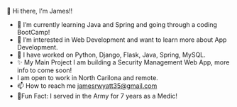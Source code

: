  👋 Hi there, I’m James!!
- 🌱 I’m currently learning Java and Spring and going through a coding BootCamp!
- 👀 I’m interested in Web Development and want to learn more about App Development. 
- 💞️ I have worked on Python, Django, Flask, Java, Spring, MySQL.
- ✨ My Main Project I am building a Security Management Web App, more info to come soon!
- I am open to work in North Carilona and remote.
- 📫 How to reach me jamesrwyatt35@gmail.com
- 🌠Fun Fact: I served in the Army for 7 years as a Medic!

<!---
jamesrwyatt2/jamesrwyatt2 is a ✨ special ✨ repository because its `README.md` (this file) appears on your GitHub profile.
You can click the Preview link to take a look at your changes.
--->
